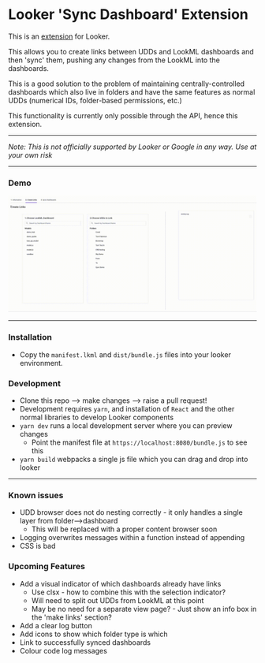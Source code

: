 # Looker 'Sync Dashboard' Extension
This is an [extension](https://docs.looker.com/data-modeling/extension-framework/extension-framework-intro) for Looker. 

This allows you to create links between UDDs and LookML dashboards and then 'sync' them, pushing any changes from the LookML into the dashboards.

This is a good solution to the problem of maintaining centrally-controlled dashboards which also live in folders and have the same features as normal UDDs (numerical IDs, folder-based permissions, etc.)

This functionality is currently only possible through the API, hence this extension.

---

*Note: This is not officially supported by Looker or Google in any way. Use at your own risk*

---
### Demo
![](demo/sync.gif)


---

### Installation
* Copy the `manifest.lkml` and `dist/bundle.js` files into your looker environment.

### Development
* Clone this repo --> make changes --> raise a pull request!
* Development requires `yarn`, and installation of `React` and the other normal libraries to develop Looker components
* `yarn dev` runs a local development server where you can preview changes
  * Point the manifest file at `https://localhost:8080/bundle.js` to see this
* `yarn build` webpacks a single js file which you can drag and drop into looker

---

### Known issues
* UDD browser does not do nesting correctly - it only handles a single layer from folder-->dashboard
  * This will be replaced with a proper content browser soon
* Logging overwrites messages within a function instead of appending
* CSS is bad

### Upcoming Features
* Add a visual indicator of which dashboards already have links
  * Use clsx - how to combine this with the selection indicator?
  * Will need to split out UDDs from LookML at this point
  * May be no need for a separate view page? - Just show an info box in the 'make links' section?
* Add a clear log button
* Add icons to show which folder type is which
* Link to successfully synced dashboards
* Colour code log messages